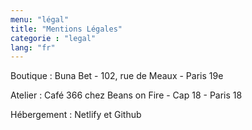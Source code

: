 ```yaml
---
menu: "légal"
title: "Mentions Légales"
categorie : "legal"
lang: "fr"
---
```

Boutique : Buna Bet - 102, rue de Meaux - Paris 19e

Atelier : Café 366 chez Beans on Fire - Cap 18 - Paris 18

Hébergement : Netlify et Github

